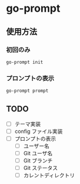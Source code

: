 # go-prompt

## 使用方法

### 初回のみ

```bash
go-prompt init
```

### プロンプトの表示

```bash
go-prompt prompt
```

## TODO

- [ ] テーマ実装
- [ ] config ファイル実装
- [ ] プロンプトの表示
  - [ ] ユーザー名
  - [ ] Git ユーザ名
  - [ ] Git ブランチ
  - [ ] Git ステータス
  - [ ] カレントディレクトリ
